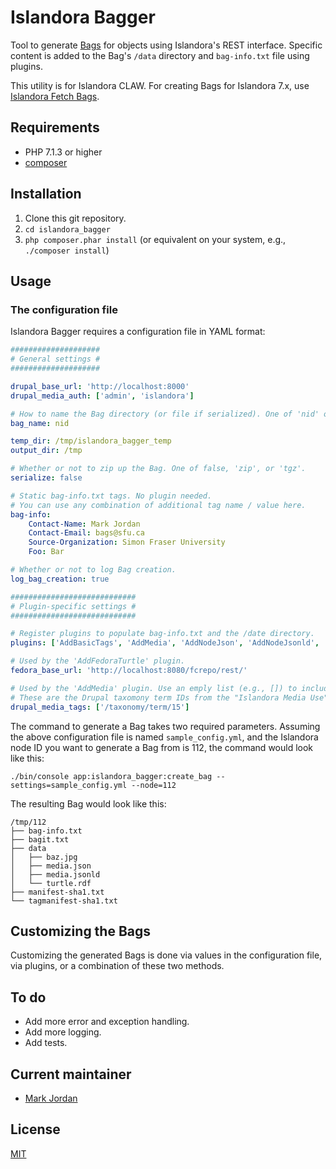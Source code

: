 # Islandora Bagger

Tool to generate [Bags](https://en.wikipedia.org/wiki/BagIt) for objects using Islandora's REST interface. Specific content is added to the Bag's `/data` directory and `bag-info.txt` file using plugins.

This utility is for Islandora CLAW. For creating Bags for Islandora 7.x, use [Islandora Fetch Bags](https://github.com/mjordan/islandora_fetch_bags).

## Requirements

* PHP 7.1.3 or higher
* [composer](https://getcomposer.org/)

## Installation

1. Clone this git repository.
1. `cd islandora_bagger`
1. `php composer.phar install` (or equivalent on your system, e.g., `./composer install`)

## Usage

### The configuration file

Islandora Bagger requires a configuration file in YAML format:

```yaml
####################
# General settings #
####################

drupal_base_url: 'http://localhost:8000'
drupal_media_auth: ['admin', 'islandora']

# How to name the Bag directory (or file if serialized). One of 'nid' or 'uuid'.
bag_name: nid

temp_dir: /tmp/islandora_bagger_temp
output_dir: /tmp

# Whether or not to zip up the Bag. One of false, 'zip', or 'tgz'.
serialize: false

# Static bag-info.txt tags. No plugin needed.
# You can use any combination of additional tag name / value here.
bag-info:
    Contact-Name: Mark Jordan
    Contact-Email: bags@sfu.ca
    Source-Organization: Simon Fraser University
    Foo: Bar

# Whether or not to log Bag creation.
log_bag_creation: true

############################
# Plugin-specific settings #
############################

# Register plugins to populate bag-info.txt and the /date directory.
plugins: ['AddBasicTags', 'AddMedia', 'AddNodeJson', 'AddNodeJsonld', 'AddMediaJson', 'AddMediaJsonld', 'AddFedoraTurtle']

# Used by the 'AddFedoraTurtle' plugin.
fedora_base_url: 'http://localhost:8080/fcrepo/rest/'

# Used by the 'AddMedia' plugin. Use an emply list (e.g., []) to include all media.
# These are the Drupal taxomony term IDs from the "Islandora Media Use" vocabulary.
drupal_media_tags: ['/taxonomy/term/15']
```

The command to generate a Bag takes two required parameters. Assuming the above configuration file is named `sample_config.yml`, and the Islandora node ID you want to generate a Bag from is 112, the command would look like this:

`./bin/console app:islandora_bagger:create_bag --settings=sample_config.yml --node=112`

The resulting Bag would look like this:

```
/tmp/112
├── bag-info.txt
├── bagit.txt
├── data
│   ├── baz.jpg
│   ├── media.json
│   ├── media.jsonld
│   └── turtle.rdf
├── manifest-sha1.txt
└── tagmanifest-sha1.txt
```

## Customizing the Bags

Customizing the generated Bags is done via values in the configuration file, via plugins, or a combination of these two methods.

## To do

* Add more error and exception handling.
* Add more logging.
* Add tests.

## Current maintainer

* [Mark Jordan](https://github.com/mjordan)

## License

[MIT](https://opensource.org/licenses/MIT)
